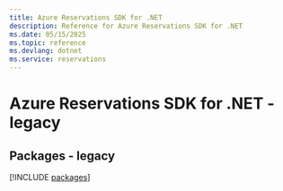 ```yaml
---
title: Azure Reservations SDK for .NET
description: Reference for Azure Reservations SDK for .NET
ms.date: 05/15/2025
ms.topic: reference
ms.devlang: dotnet
ms.service: reservations
---
```

# Azure Reservations SDK for .NET - legacy
## Packages - legacy
[!INCLUDE [packages](reservations-index.md)]